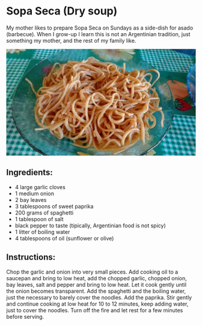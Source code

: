 # Sopa Seca (Dry soup)

My mother likes to prepare Sopa Seca on Sundays as a side-dish for asado (barbecue). When I grow-up I learn this is not an Argentinian tradition, just something my mother, and the rest of my family like.

![sopa seca](sopa_seca.jpeg)

## Ingredients:

* 4 large garlic cloves
* 1 medium onion
* 2 bay leaves
* 3 tablespoons of sweet paprika
* 200 grams of spaghetti
* 1 tablespoon of salt
* black pepper to taste (tipically, Argentinian food is not spicy)
* 1 litter of boiling water
* 4 tablespoons of oil (sunflower or olive)


## Instructions:

Chop the garlic and onion into very small pieces. Add cooking oil to a saucepan and bring to low heat, add the chopped garlic, chopped onion, bay leaves, salt and pepper and bring to low heat. Let it cook gently until the onion becomes transparent. Add the spaghetti and the boiling water, just the necessary to barely cover the noodles. Add the paprika. Stir gently and continue cooking at low heat for 10 to 12 minutes, keep adding water, just to cover the noodles. Turn off the fire and let rest for a few minutes before serving.


